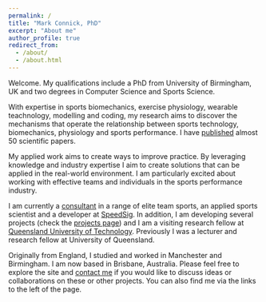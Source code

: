 ```yaml
---
permalink: /
title: "Mark Connick, PhD"
excerpt: "About me"
author_profile: true
redirect_from: 
  - /about/
  - /about.html
---
```


Welcome. My qualifications include a PhD from University of Birmingham, UK and two degrees in Computer Science and Sports Science.

With expertise in sports biomechanics, exercise physiology, wearable teachnology, modelling and coding, my research aims to discover the mechanisms that operate the relationship between sports technology, biomechanics, physiology and sports performance. I have [published](/publications/) almost 50 scientific papers.  

My applied work aims to create ways to improve practice. By leveraging knowledge and industry expertise I aim to create solutions that can be applied in the real-world environment. I am particularly excited about working with effective teams and individuals in the sports performance industry.  

I am currently a [consultant](/consultancy/) in a range of elite team sports, an applied sports scientist and a developer at [SpeedSig](https://www.speedsignature.com/). In addition, I am developing several projects (check the [projects page](/projects/)) and I am a visiting research fellow at [Queensland University of Technology](https://www.qut.edu.au/). Previously I was a lecturer and research fellow at University of Queensland.  

Originally from England, I studied and worked in Manchester and Birmingham. I am now based in Brisbane, Australia. Please feel free to explore the site and [contact me](/contact/) if you would like to discuss ideas or collaborations on these or other projects. You can also find me via the links to the left of the page.